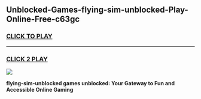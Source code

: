 
## Unblocked-Games-flying-sim-unblocked-Play-Online-Free-c63gc
<h3>
<a href="https://premium76.site?title=flying-sim-unblocked&ref=26A">CLICK TO PLAY</a></h3>
<hr>

<h3>
<a href="https://premium76.site?title=flying-sim-unblocked&ref=26A">CLICK 2 PLAY</a>
  
</h3>

<a href="https://premium76.site?title=flying-sim-unblocked&ref=26A"><img src="https://clearcache.store/games.png"></a>


**flying-sim-unblocked games unblocked: Your Gateway to Fun and Accessible Online Gaming**
